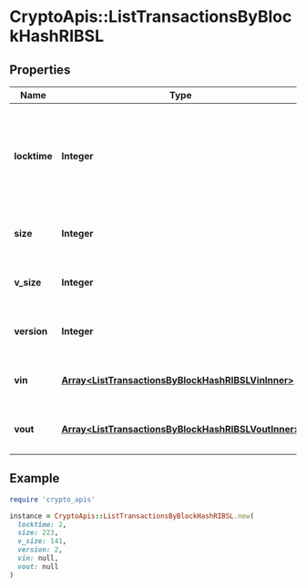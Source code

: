 # CryptoApis::ListTransactionsByBlockHashRIBSL

## Properties

| Name | Type | Description | Notes |
| ---- | ---- | ----------- | ----- |
| **locktime** | **Integer** | Represents the time at which a particular transaction can be added to the blockchain. |  |
| **size** | **Integer** | Represents the total size of this transaction. |  |
| **v_size** | **Integer** | Represents the virtual size of this transaction. |  |
| **version** | **Integer** | Represents transaction version number. |  |
| **vin** | [**Array&lt;ListTransactionsByBlockHashRIBSLVinInner&gt;**](ListTransactionsByBlockHashRIBSLVinInner.md) | Represents the transaction inputs. |  |
| **vout** | [**Array&lt;ListTransactionsByBlockHashRIBSLVoutInner&gt;**](ListTransactionsByBlockHashRIBSLVoutInner.md) | Represents the transaction outputs. |  |

## Example

```ruby
require 'crypto_apis'

instance = CryptoApis::ListTransactionsByBlockHashRIBSL.new(
  locktime: 2,
  size: 223,
  v_size: 141,
  version: 2,
  vin: null,
  vout: null
)
```

